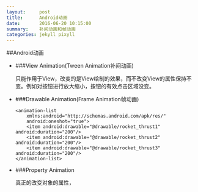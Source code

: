 ```yaml
---
layout:     post
title:      Android动画
date:       2016-06-20 10:15:00
summary:    补间动画和帧动画
categories: jekyll pixyll
---
```


##Android动画

* ###View Animation(Tween Animation补间动画)

	只能作用于View，改变的是View绘制的效果，而不改变View的属性保持不变。例如对按钮进行放大缩小，按钮的有效点击区域没变。
	
* ###Drawable Animation(Frame Animation帧动画)

	```
	<animation-list 
		xmlns:android="http://schemas.android.com/apk/res/" 
		android:oneshot="true">
		<item android:drawable="@drawable/rocket_thrust1" android:duration="200"/>
		<item android:drawable="@drawable/rocket_thrust2" android:duration="200"/>
		<item android:drawable="@drawable/rocket_thrust3" android:duration="200"/> 
	</animation-list>
	
	```

* ###Property Animation

	真正的改变对象的属性，